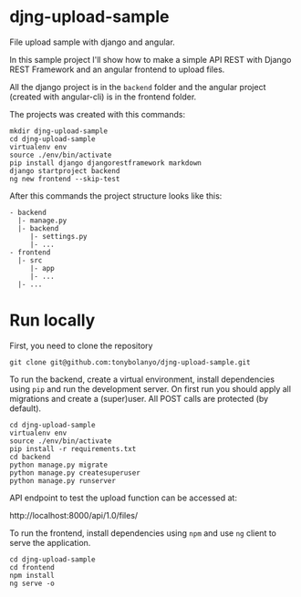 # djng-upload-sample

File upload sample with django and angular.

In this sample project I'll show how to make a simple API REST with Django REST Framework
and an angular frontend to upload files.

All the django project is in the `backend` folder and the angular project (created with angular-cli)
is in the frontend folder.

The projects was created with this commands:

```
mkdir djng-upload-sample
cd djng-upload-sample
virtualenv env
source ./env/bin/activate
pip install django djangorestframework markdown
django startproject backend
ng new frontend --skip-test
```

After this commands the project structure looks like this:

    - backend
      |- manage.py
      |- backend
         |- settings.py
         |- ...
    - frontend
      |- src
         |- app
         |- ...
      |- ...

# Run locally

First, you need to clone the repository

```
git clone git@github.com:tonybolanyo/djng-upload-sample.git
```

To run the backend, create a virtual environment, install dependencies
using `pip` and run the development server. On first run you should
apply all migrations and create a (super)user. All POST calls are protected
(by default).

```
cd djng-upload-sample
virtualenv env
source ./env/bin/activate
pip install -r requirements.txt
cd backend
python manage.py migrate
python manage.py createsuperuser
python manage.py runserver
```

API endpoint to test the upload function can be accessed at:

http://localhost:8000/api/1.0/files/


To run the frontend, install dependencies using `npm` and
use `ng` client to serve the application.

```
cd djng-upload-sample
cd frontend
npm install
ng serve -o
```
